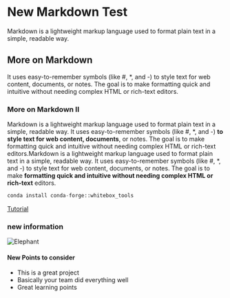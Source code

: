 # New Markdown Test
Markdown is a lightweight markup language used to format plain text in a simple, readable way. 

## More on Markdown
 It uses easy-to-remember symbols (like #, *, and -) to style text for web content, documents, or notes. The goal is to make formatting quick and intuitive without needing complex HTML or rich-text editors.

### More on Markdown II
Markdown is a lightweight markup language used to format plain text in a simple, readable way. It uses easy-to-remember symbols (like #, *, and -) **to style text for web content, documents**, or notes. The goal is to make formatting quick and intuitive without needing complex HTML or rich-text editors.Markdown is a lightweight markup language used to format plain text in a simple, readable way. It uses easy-to-remember symbols (like #, *, and -) to style text for web content, documents, or notes. The goal is to make __formatting quick and intuitive without needing complex HTML or rich-text__ editors.

```python
conda install conda-forge::whitebox_tools
```

[Tutorial](https://www.youtube.com/watch?v=se4v1DSvpKg&list=PLAxJ4-o7ZoPePd9h8xT_Kc38UP_9GHdbk&index=5)

### new information
![Elephant](https://hatrabbits.com/wp-content/uploads/2017/01/random.jpg)

#### New Points to consider
* This is a great project
* Basically your team did everything well
* Great learning points

